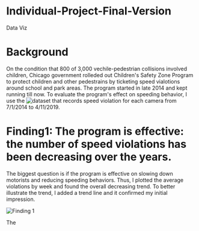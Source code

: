 # Individual-Project-Final-Version
Data Viz

# Background
On the condition that 800 of 3,000 vechile-pedestrian collisions involved children, Chicago government rolleded out Children's Safety Zone Program to protect children and other pedestrains by ticketing speed vialotions around school and park areas. The program started in late 2014 and kept running till now. To evaluate the program's effect on speeding behavior, I use the ![dataset](https://data.cityofchicago.org/Transportation/Speed-Camera-Violations/hhkd-xvj4) that records speed violation for each camera from 7/1/2014 to 4/11/2019.

# Finding1: The program is effective: the number of speed violations has been decreasing over the years.
The biggest question is if the program is effective on slowing down motorists and reducing speeding behaviors. Thus, I plotted the average violations by week and found the overall decreasing trend. To better illustrate the trend, I added a trend line and it confirmed my initial impression.

![Finding 1](https://github.com/JinjinJanelle/Individual-Project-Final-Version/blob/master/Revised%20Finding1.png)

The 
